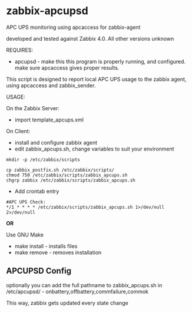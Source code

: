 # zabbix-apcupsd
APC UPS monitoring using apcaccess for zabbix-agent

developed and tested against Zabbix 4.0. All other versions unknown

REQUIRES:
* apcupsd - make this this program is properly running, and configured. make
sure apcaccess gives proper results.

This script is designed to report local APC UPS usage to the zabbix agent,
using apcaccess and zabbix_sender.

USAGE:

On the Zabbix Server:
* import template_apcups.xml

On Client:
* install and configure zabbix agent
* edit zabbix_apcups.sh, change variables to suit your environment

```
mkdir -p /etc/zabbix/scripts

cp zabbix_postfix.sh /etc/zabbix/scripts/
chmod 750 /etc/zabbix/scripts/zabbix_apcups.sh
chgrp zabbix /etc/zabbix/scripts/zabbix_apcups.sh

```
* Add crontab entry
```
#APC UPS Check:
*/1 * * * * /etc/zabbix/scripts/zabbix_apcups.sh 1>/dev/null 2>/dev/null
```
**OR**

Use GNU Make

* make install	- installs files
* make remove	- removes installation

APCUPSD Config
--------------

optionally you can add the full pathname to zabbix_apcups.sh in
/etc/apcupsd/ - onbattery,offbattery,commfailure,commok

This way, zabbix gets updated every state change
